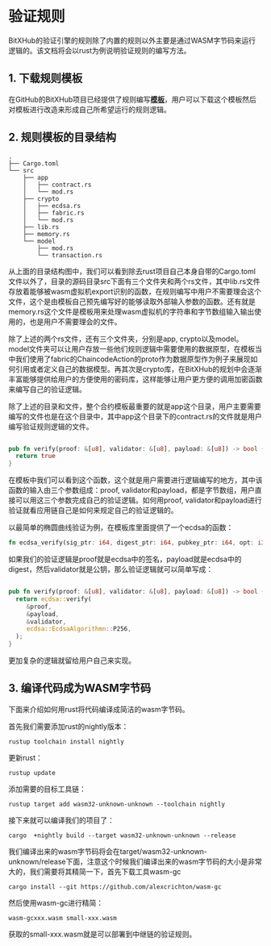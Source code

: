 # 验证规则
BitXHub的验证引擎的规则除了内置的规则以外主要是通过WASM字节码来运行逻辑的。该文档将会以rust为例说明验证规则的编写方法。

## 1. 下载规则模板

在GitHub的BitXHub项目已经提供了规则编写[__模板__](https://github.com/meshplus/bitxhub/tree/master/example/rule_example)，用户可以下载这个模板然后对模板进行改造来形成自己所希望运行的规则逻辑。

## 2. 规则模板的目录结构

```text
.
├── Cargo.toml
└── src
    ├── app
    │   ├── contract.rs
    │   └── mod.rs
    ├── crypto
    │   ├── ecdsa.rs
    │   ├── fabric.rs
    │   └── mod.rs
    ├── lib.rs
    ├── memory.rs
    └── model
        ├── mod.rs
        └── transaction.rs
```

从上面的目录结构图中，我们可以看到除去rust项目自己本身自带的Cargo.toml文件以外了，目录的源码目录src下面有三个文件夹和两个rs文件，其中lib.rs文件存放着能够被wasm虚拟机export识别的函数，在规则编写中用户不需要理会这个文件，这个是由模板自己预先编写好的能够读取外部输入参数的函数。还有就是memory.rs这个文件是模板用来处理wasm虚拟机的字符串和字节数组输入输出使用的，也是用户不需要理会的文件。

除了上述的两个rs文件，还有三个文件夹，分别是app, crypto以及model。model文件夹可以让用户存放一些他们规则逻辑中需要使用的数据原型，在模板当中我们使用了fabric的ChaincodeAction的proto作为数据原型作为例子来展现如何引用或者定义自己的数据模型。再其次是crypto库，在BitXHub的规划中会逐渐丰富能够提供给用户的方便使用的密码库，这样能够让用户更方便的调用加密函数来编写自己的验证逻辑。

除了上述的目录和文件，整个合约模板最重要的就是app这个目录，用户主要需要编写的文件也是在这个目录中，其中app这个目录下的contract.rs的文件就是用户编写验证规则逻辑的文件。

```rust

pub fn verify(proof: &[u8], validator: &[u8], payload: &[u8]) -> bool {
  return true
}
```

在模板中我们可以看到这个函数，这个就是用户需要进行逻辑编写的地方，其中该函数的输入由三个参数组成：proof, validator和payload，都是字节数组，用户直接可以用这三个参数完成自己的验证逻辑。如何用proof, validator和payload进行验证就看应用链自己是如何来规定自己的验证逻辑的。

以最简单的椭圆曲线验证为例，在模板库里面提供了一个ecdsa的函数：

```rust
fn ecdsa_verify(sig_ptr: i64, digest_ptr: i64, pubkey_ptr: i64, opt: i32) -> i32;
```

如果我们的验证逻辑是proof就是ecdsa中的签名，payload就是ecdsa中的digest，然后validator就是公钥，那么验证逻辑就可以简单写成：

```rust

pub fn verify(proof: &[u8], validator: &[u8], payload: &[u8]) -> bool {
  return ecdsa::verify(
     &proof,
     &payload,
     &validator,
     ecdsa::EcdsaAlgorithmn::P256,
  );
}
```

更加复杂的逻辑就留给用户自己来实现。

## 3. 编译代码成为WASM字节码

下面来介绍如何用rust将代码编译成简洁的wasm字节码。

首先我们需要添加rust的nightly版本：

```shell
rustup toolchain install nightly
```

更新rust：

```shell
rustup update
```

添加需要的目标工具链：

```shell
rustup target add wasm32-unknown-unknown --toolchain nightly
```

接下来就可以编译我们的项目了：

```text
cargo  +nightly build --target wasm32-unknown-unknown --release
```

我们编译出来的wasm字节码将会在target/wasm32-unknown-unknown/release下面，注意这个时候我们编译出来的wasm字节码的大小是非常大的，我们需要将其精简一下，首先下载工具wasm-gc

```text
cargo install --git https://github.com/alexcrichton/wasm-gc
```

然后使用wasm-gc进行精简：

```text
wasm-gcxxx.wasm small-xxx.wasm
```

获取的small-xxx.wasm就是可以部署到中继链的验证规则。